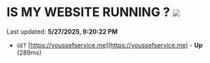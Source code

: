 # IS MY WEBSITE RUNNING ? [![](https://img.shields.io/static/v1?label=Sponsor&message=%E2%9D%A4&logo=GitHub&color=%23fe8e86)](https://github.com/sponsors/Youssef-Lehmam)

Last updated: **5/27/2025, 9:20:22 PM**

- `GET` [https://youssefservice.me](https://youssefservice.me) - **Up** (289ms)
